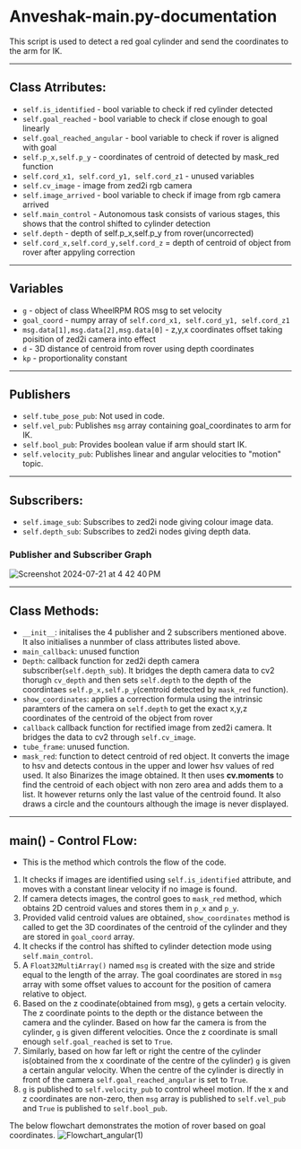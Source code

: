 # Anveshak-main.py-documentation

This script is used to detect a red goal cylinder and send the coordinates to the arm for IK.

---

## Class Atrributes:
- `self.is_identified` - bool variable to check if red cylinder detected
- `self.goal_reached` - bool variable to check if close enough to goal linearly
- `self.goal_reached_angular` - bool variable to check if rover is aligned with goal
- `self.p_x,self.p_y` - coordinates of centroid of detected by mask_red function
- `self.cord_x1, self.cord_y1, self.cord_z1` - unused variables
- `self.cv_image` - image from zed2i rgb camera
- `self.image_arrived` - bool variable to check if image from rgb camera arrived
- `self.main_control` - Autonomous task consists of various stages, this shows that the control shifted to cylinder detection 
- `self.depth` - depth of self.p_x,self.p_y from rover(uncorrected)
- `self.cord_x,self.cord_y,self.cord_z` = depth of centroid of object from rover after appyling correction

---

## Variables
- `g` - object of class WheelRPM ROS msg to set velocity 
- `goal_coord` - numpy array of `self.cord_x1, self.cord_y1, self.cord_z1`
- `msg.data[1],msg.data[2],msg.data[0]` - z,y,x coordinates offset taking poisition of zed2i camera into effect
- `d` - 3D distance of centroid from rover using depth coordinates
- `kp` - proportionality constant

---

## Publishers
* `self.tube_pose_pub`: Not used in code.
* `self.vel_pub`: Publishes `msg` array containing goal_coordinates to arm for IK.
* `self.bool_pub`: Provides boolean value if arm should start IK.
* `self.velocity_pub`: Publishes linear and angular velocities to "motion" topic.

---

## Subscribers:
* `self.image_sub`: Subscribes to zed2i node giving colour image data.
* `self.depth_sub`: Subscribes to zed2i nodes giving depth data.

### Publisher and Subscriber Graph
![Screenshot 2024-07-21 at 4 42 40 PM](https://github.com/user-attachments/assets/0be47b78-f647-4929-8bd0-241c61600ad9)

---

## Class Methods:
* `__init__`: initalises the 4 publisher and 2 subscribers mentioned above. It also initialises a nunmber of class attributes listed above.
* `main_callback`: unused function
* `Depth`: callback function for zed2i depth camera subscriber(`self.depth_sub`). It bridges the depth camera data to cv2 thorugh `cv_depth` and then sets `self.depth` to the
  depth of the coordintaes `self.p_x,self.p_y`(centroid detected by `mask_red` function).
* `show_coordinates`: applies a correction formula using the intrinsic paramters of the camera on `self.depth` to get the exact x,y,z coordinates of the centroid of the object from rover
* `callback` callback function for rectified image from zed2i camera. It bridges the data to cv2 through `self.cv_image`.
* `tube_frame`: unused function.
* `mask_red`: function to detect centroid of red object. It converts the image to hsv and detects contous in the upper and lower hsv values of red used. It also Binarizes the image obtained. It then uses **cv.moments** to find the centroid of each object with non zero area and adds them to a list. It however returns only the last value of the centroid found. It also draws a circle and the countours although the image is never displayed.

---

## main() - Control FLow:
- This is the method which controls the flow of the code.
1. It checks if images are identified using `self.is_identified` attribute, and moves with a constant linear velocity if no image is found.
2. If camera detects images, the control goes to `mask_red` method, which obtains 2D centroid values and stores them in `p_x` and `p_y`.
3. Provided valid centroid values are obtained, `show_coordinates` method is called to get the 3D coordinates of the centroid of the cylinder and they are stored in `goal_coord` array.
4. It checks if the control has shifted to cylinder detection mode using `self.main_control`.
5. A `Float32MultiArray()` named `msg` is created with the size and stride equal to the length of the array. The goal coordinates are stored in `msg` array with some offset values to account for the position of camera relative to object.
6. Based on the z coodinate(obtained from msg), `g` gets a certain velocity. The z coordinate points to the depth or the distance between the camera and the cylinder. Based on how far the camera is from the cylinder, `g` is given different velocities. Once the z coordinate is small enough `self.goal_reached` is set to `True`.
7. Similarly, based on how far left or right the centre of the cylinder is(obtained from the x coordinate of the centre of the cylinder) `g` is given a certain angular velocity. When the centre of the cylinder is directly in front of the camera `self.goal_reached_angular` is set to `True`.
8. `g` is published to `self.velocity_pub` to control wheel motion. If the x and z coordinates are non-zero, then `msg` array is published to `self.vel_pub` and `True` is published to `self.bool_pub`.
   
The below flowchart demonstrates the motion of rover based on goal coordinates.
![Flowchart_angular(1)](https://github.com/user-attachments/assets/e8061274-9170-47af-8762-3119019148fb)






